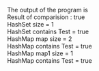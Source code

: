 The output of the program is <br>
Result of comparision : true <br>
HashSet size = 1  <br>
HashSet contains Test = true <br>
HashMap map size = 2 <br>
HashMap contains Test = true <br>
HashMap map1 size = 1 <br>
HashMap contains Test = true

